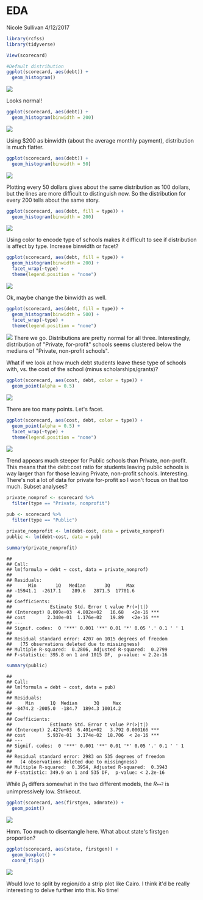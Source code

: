 EDA
================
Nicole Sullivan
4/12/2017

``` r
library(rcfss)
library(tidyverse)

View(scorecard)

#Default distribution
ggplot(scorecard, aes(debt)) +
  geom_histogram()
```

![](EDA_files/figure-markdown_github/unnamed-chunk-1-1.png)

Looks normal!

``` r
ggplot(scorecard, aes(debt)) +
  geom_histogram(binwidth = 200)
```

![](EDA_files/figure-markdown_github/unnamed-chunk-2-1.png)

Using $200 as binwidth (about the average monthly payment), distribution is much flatter.

``` r
ggplot(scorecard, aes(debt)) +
  geom_histogram(binwidth = 50)
```

![](EDA_files/figure-markdown_github/unnamed-chunk-3-1.png)

Plotting every 50 dollars gives about the same distribution as 100 dollars, but the lines are more difficult to distinguish now. So the distribution for every 200 tells about the same story.

``` r
ggplot(scorecard, aes(debt, fill = type)) +
  geom_histogram(binwidth = 200)
```

![](EDA_files/figure-markdown_github/unnamed-chunk-4-1.png)

Using color to encode type of schools makes it difficult to see if distribution is affect by type. Increase binwidth or facet?

``` r
ggplot(scorecard, aes(debt, fill = type)) +
  geom_histogram(binwidth = 200) +
  facet_wrap(~type) +
  theme(legend.position = "none")
```

![](EDA_files/figure-markdown_github/unnamed-chunk-5-1.png)

Ok, maybe change the binwidth as well.

``` r
ggplot(scorecard, aes(debt, fill = type)) +
  geom_histogram(binwidth = 500) +
  facet_wrap(~type) +
  theme(legend.position = "none")
```

![](EDA_files/figure-markdown_github/unnamed-chunk-6-1.png) There we go. Distributions are pretty normal for all three. Interestingly, distribution of "Private, for-profit" schools seems clustered below the medians of "Private, non-profit schools".

What if we look at how much debt students leave these type of schools with, vs. the cost of the school (minus scholarships/grants)?

``` r
ggplot(scorecard, aes(cost, debt, color = type)) +
  geom_point(alpha = 0.5)
```

![](EDA_files/figure-markdown_github/unnamed-chunk-7-1.png)

There are too many points. Let's facet.

``` r
ggplot(scorecard, aes(cost, debt, color = type)) +
  geom_point(alpha = 0.5) +
  facet_wrap(~type) +
  theme(legend.position = "none")
```

![](EDA_files/figure-markdown_github/unnamed-chunk-8-1.png)

Trend appears much steeper for Public schools than Private, non-profit. This means that the debt:cost ratio for students leaving public schools is way larger than for those leaving Private, non-profit schools. Interesting. There's not a lot of data for private for-profit so I won't focus on that too much. Subset analyses?

``` r
private_nonprof <- scorecard %>%
  filter(type == "Private, nonprofit")
  
pub <- scorecard %>%
  filter(type == "Public")

private_nonprofit <- lm(debt~cost, data = private_nonprof)
public <- lm(debt~cost, data = pub)

summary(private_nonprofit)
```

    ## 
    ## Call:
    ## lm(formula = debt ~ cost, data = private_nonprof)
    ## 
    ## Residuals:
    ##      Min       1Q   Median       3Q      Max 
    ## -15941.1  -2617.1    289.6   2871.5  17701.6 
    ## 
    ## Coefficients:
    ##              Estimate Std. Error t value Pr(>|t|)    
    ## (Intercept) 8.009e+03  4.802e+02   16.68   <2e-16 ***
    ## cost        2.340e-01  1.176e-02   19.89   <2e-16 ***
    ## ---
    ## Signif. codes:  0 '***' 0.001 '**' 0.01 '*' 0.05 '.' 0.1 ' ' 1
    ## 
    ## Residual standard error: 4207 on 1015 degrees of freedom
    ##   (75 observations deleted due to missingness)
    ## Multiple R-squared:  0.2806, Adjusted R-squared:  0.2799 
    ## F-statistic: 395.8 on 1 and 1015 DF,  p-value: < 2.2e-16

``` r
summary(public)
```

    ## 
    ## Call:
    ## lm(formula = debt ~ cost, data = pub)
    ## 
    ## Residuals:
    ##     Min      1Q  Median      3Q     Max 
    ## -8474.2 -2005.0  -184.7  1894.3 10014.2 
    ## 
    ## Coefficients:
    ##              Estimate Std. Error t value Pr(>|t|)    
    ## (Intercept) 2.427e+03  6.401e+02   3.792 0.000166 ***
    ## cost        5.937e-01  3.174e-02  18.706  < 2e-16 ***
    ## ---
    ## Signif. codes:  0 '***' 0.001 '**' 0.01 '*' 0.05 '.' 0.1 ' ' 1
    ## 
    ## Residual standard error: 2983 on 535 degrees of freedom
    ##   (4 observations deleted due to missingness)
    ## Multiple R-squared:  0.3954, Adjusted R-squared:  0.3943 
    ## F-statistic: 349.9 on 1 and 535 DF,  p-value: < 2.2e-16

While *β*<sub>1</sub> differs somewhat in the two different models, the *R*<sub>**<sup>2</sup></sub> is unimpressively low. Strikeout.

``` r
ggplot(scorecard, aes(firstgen, admrate)) +
  geom_point()
```

![](EDA_files/figure-markdown_github/unnamed-chunk-10-1.png)

Hmm. Too much to disentangle here. What about state's firstgen proportion?

``` r
ggplot(scorecard, aes(state, firstgen)) +
  geom_boxplot() +
  coord_flip()
```

![](EDA_files/figure-markdown_github/unnamed-chunk-11-1.png)

Would love to split by region/do a strip plot like Cairo. I think it'd be really interesting to delve further into this. No time!
